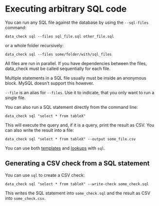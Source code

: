 # Executing arbitrary SQL code

You can run any SQL file against the database by using the `--sql-files` command:

`data_check sql --files sql_file.sql other_file.sql`

or a whole folder recursively:

`data_check sql --files some/folder/with/sql_files`

All files are run in parallel. If you have dependencies between the files, data_check must be called sequentially for each file.

Multiple statements in a SQL file usually must be inside an anonymous block. MySQL doesn't support this however.

`--file` is an alias for `--files`. Use it to indicate, that you only want to run a single file.

You can also run a SQL statement directly from the command line:

`data_check sql "select * from tableX"`

This will execute the query and, if it is a query, print the result as CSV. You can also write the result into a file:

`data_check sql "select * from tableX" --output some_file.csv`

You can use both [templates](csv_checks.md#templates) and [lookups](csv_checks.md#lookups) with `sql`.

## Generating a CSV check from a SQL statement

You can use `sql` to create a CSV check:

`data_check sql "select * from tableX" --write-check some_check.sql`

This writes the SQL statement into `some_check.sql` and the result as CSV into `some_check.csv`.
